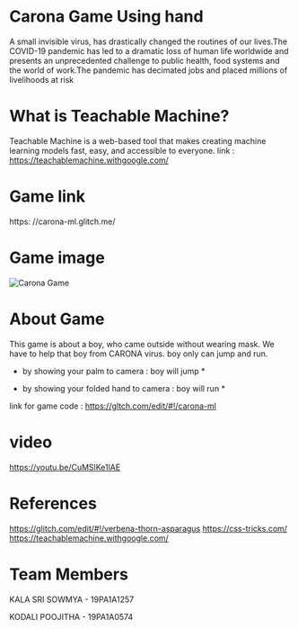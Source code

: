 # Carona Game Using hand 
   A small  invisible virus, has drastically changed the routines of our lives.The COVID-19 pandemic has led to a dramatic loss of human life worldwide and presents an unprecedented challenge to public health, food systems and the world of work.The pandemic has decimated jobs and placed millions of livelihoods at risk
# What is Teachable Machine?
Teachable Machine is a web-based tool that makes creating machine learning models fast, easy, and accessible to everyone.
link : https://teachablemachine.withgoogle.com/
# Game link
   https: //carona-ml.glitch.me/
# Game image 
![Carona Game](https://user-images.githubusercontent.com/72811328/116783030-1cd7d080-aaaa-11eb-9a48-27fe208bc7c0.png)
# About Game 
   This game is about a boy, who came outside without wearing mask.
   We have to help that boy from CARONA virus.
   boy only can jump and run.
                                        
   * by showing your palm to camera        : boy will jump * 
   
   * by showing your folded hand to camera : boy will run *
   
   link for game code : https://gltch.com/edit/#!/carona-ml
# video
  https://youtu.be/CuMSlKe1lAE
# References
  https://glitch.com/edit/#!/verbena-thorn-asparagus
  https://css-tricks.com/
  https://teachablemachine.withgoogle.com/
 
   
# Team Members
KALA SRI SOWMYA - 19PA1A1257

KODALI POOJITHA - 19PA1A0574
 
